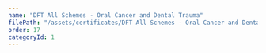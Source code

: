 ```yaml
---
name: "DFT All Schemes - Oral Cancer and Dental Trauma"
filePath: "/assets/certificates/DFT All Schemes - Oral Cancer and Dental Trauma.pdf"
order: 17
categoryId: 1
---
```

